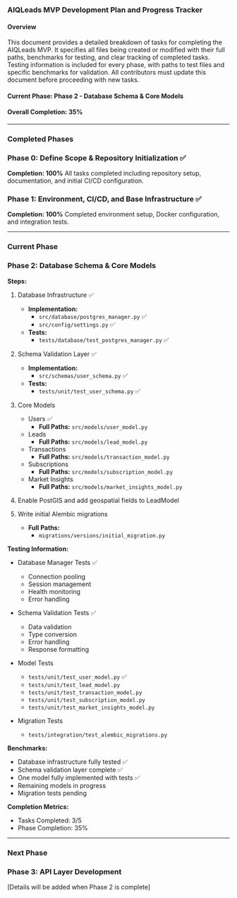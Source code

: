 ### AIQLeads MVP Development Plan and Progress Tracker

#### Overview
This document provides a detailed breakdown of tasks for completing the AIQLeads MVP. It specifies all files being created or modified with their full paths, benchmarks for testing, and clear tracking of completed tasks. Testing information is included for every phase, with paths to test files and specific benchmarks for validation. All contributors must update this document before proceeding with new tasks.

#### Current Phase: Phase 2 - Database Schema & Core Models
#### Overall Completion: 35%

---

### Completed Phases

### Phase 0: Define Scope & Repository Initialization ✅
**Completion: 100%**
All tasks completed including repository setup, documentation, and initial CI/CD configuration.

### Phase 1: Environment, CI/CD, and Base Infrastructure ✅
**Completion: 100%**
Completed environment setup, Docker configuration, and integration tests.

---

### Current Phase

### Phase 2: Database Schema & Core Models
**Steps:**
1. Database Infrastructure ✅
   - **Implementation:**
     - `src/database/postgres_manager.py` ✅
     - `src/config/settings.py` ✅
   - **Tests:**
     - `tests/database/test_postgres_manager.py` ✅

2. Schema Validation Layer ✅
   - **Implementation:**
     - `src/schemas/user_schema.py` ✅
   - **Tests:**
     - `tests/unit/test_user_schema.py` ✅

3. Core Models
   - Users ✅
     - **Full Paths:** `src/models/user_model.py`
   - Leads
     - **Full Paths:** `src/models/lead_model.py`
   - Transactions
     - **Full Paths:** `src/models/transaction_model.py`
   - Subscriptions
     - **Full Paths:** `src/models/subscription_model.py`
   - Market Insights
     - **Full Paths:** `src/models/market_insights_model.py`

4. Enable PostGIS and add geospatial fields to LeadModel

5. Write initial Alembic migrations
   - **Full Paths:**
     - `migrations/versions/initial_migration.py`

**Testing Information:**
- Database Manager Tests ✅
  - Connection pooling
  - Session management
  - Health monitoring
  - Error handling

- Schema Validation Tests ✅
  - Data validation
  - Type conversion
  - Error handling
  - Response formatting

- Model Tests
  - `tests/unit/test_user_model.py` ✅
  - `tests/unit/test_lead_model.py`
  - `tests/unit/test_transaction_model.py`
  - `tests/unit/test_subscription_model.py`
  - `tests/unit/test_market_insights_model.py`

- Migration Tests
  - `tests/integration/test_alembic_migrations.py`

**Benchmarks:**
- Database infrastructure fully tested ✅
- Schema validation layer complete ✅
- One model fully implemented with tests ✅
- Remaining models in progress
- Migration tests pending

**Completion Metrics:**
- Tasks Completed: 3/5
- Phase Completion: 35%

---

### Next Phase

### Phase 3: API Layer Development
[Details will be added when Phase 2 is complete]